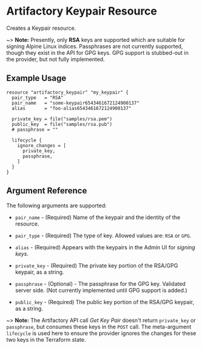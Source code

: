 # Artifactory Keypair Resource

Creates a Keypair resource.

~> **Note:** Presently, only **RSA** keys are supported which are suitable for signing Alpine Linux indices. Passphrases are not currently supported, though they exist in the API for GPG keys. GPG support is stubbed-out in the provider, but not fully implemented.

## Example Usage

```hcl
resource "artifactory_keypair" "my_keypair" {
  pair_type   = "RSA"
  pair_name   = "some-keypair6543461672124900137"
  alias       = "foo-alias6543461672124900137"

  private_key = file("samples/rsa.pem")
  public_key  = file("samples/rsa.pub")
  # passphrase = ""

  lifecycle {
    ignore_changes = [
      private_key,
      passphrase,
    ]
  }
}
```

## Argument Reference

The following arguments are supported:

* `pair_name` - (Required) Name of the keypair and the identity of the resource.

* `pair_type` - (Required) The type of key. Allowed values are: `RSA` or `GPG`.

* `alias` - (Required) Appears with the keypairs in the Admin UI for _signing keys_.

* `private_key` - (Required) The private key portion of the RSA/GPG keypair, as a string.

* `passphrase` - (Optional) - The passphrase for the GPG key. Validated server side. (Not currently implemented until GPG support is added.)

* `public_key` - (Required) The public key portion of the RSA/GPG keypair, as a string.

~> **Note:** The Artifactory API call _Get Key Pair_ doesn't return `private_key` or `passphrase`, but consumes these keys in the `POST` call. The meta-argument `lifecycle` is used here to ensure the provider ignores the changes for these two keys in the Terraform state.
